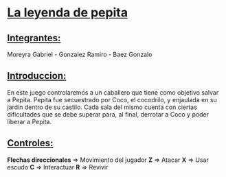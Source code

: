 <u><h1> La leyenda de pepita </h1></u>
<u><h2> Integrantes: </h2></u>
Moreyra Gabriel - Gonzalez Ramiro - Baez Gonzalo 

<u><h2>Introduccion:</h2></u>

En este juego controlaremos a un caballero que tiene como objetivo salvar a Pepita. Pepita fue secuestrado por Coco, el cocodrilo, y enjaulada en su jardín dentro de su castilo. Cada sala del mismo cuenta con ciertas dificultades que se debe superar para, al final, derrotar a Coco y poder liberar a Pepita.

<u><h2>Controles:</h2></u>
<b>Flechas direccionales</b> => Movimiento del jugador
<b>Z</b> => Atacar
<b>X</b> => Usar escudo
<b>C</b> => Interactuar
<b>R</b> => Revivir
